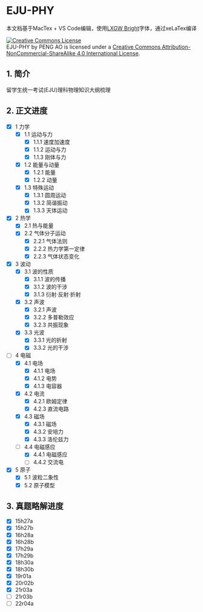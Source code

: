 # EJU-PHY

本文档基于MacTex + VS Code编辑，使用[LXGW Bright](https://github.com/lxgw/LxgwBright)字体，通过xeLaTex编译

<a rel="license" href="http://creativecommons.org/licenses/by-nc-sa/4.0/"><img alt="Creative Commons License" style="border-width:0" src="https://i.creativecommons.org/l/by-nc-sa/4.0/88x31.png" /></a><br /><span xmlns:dct="http://purl.org/dc/terms/" href="http://purl.org/dc/dcmitype/Text" property="dct:title" rel="dct:type">EJU-PHY</span> by <span xmlns:cc="http://creativecommons.org/ns#" property="cc:attributionName">PENG AO</span> is licensed under a <a rel="license" href="http://creativecommons.org/licenses/by-nc-sa/4.0/">Creative Commons Attribution-NonCommercial-ShareAlike 4.0 International License</a>.

## 1. 简介

留学生统一考试(EJU)理科物理知识大纲梳理

## 2. 正文进度

- [x] 1 力学
    - [x] 1.1 运动与力
        - [x] 1.1.1 速度加速度
        - [x] 1.1.2 运动与力
        - [x] 1.1.3 刚体与力
    - [x] 1.2 能量与动量
        - [x] 1.2.1 能量
        - [x] 1.2.2 动量
    - [x] 1.3 特殊运动
        - [x] 1.3.1 圆周运动
        - [x] 1.3.2 简谐振动
        - [x] 1.3.3 天体运动
- [x] 2 热学
    - [x] 2.1 热与能量
    - [x] 2.2 气体分子运动
        - [x] 2.2.1 气体法则
        - [x] 2.2.2 热力学第一定律
        - [x] 2.2.3 气体状态变化
- [x] 3 波动
    - [x] 3.1 波的性质
        - [x] 3.1.1 波的传播
        - [x] 3.1.2 波的干涉
        - [x] 3.1.3 衍射·反射·折射
    - [x] 3.2 声波
        - [x] 3.2.1 声波
        - [x] 3.2.2 多普勒效应
        - [x] 3.2.3 共振现象
    - [x] 3.3 光波
        - [x] 3.3.1 光的折射
        - [x] 3.3.2 光的干涉
- [ ] 4 电磁
    - [x] 4.1 电场
        - [x] 4.1.1 电场
        - [x] 4.1.2 电势
        - [x] 4.1.3 电容器
    - [x] 4.2 电流
        - [x] 4.2.1 欧姆定律
        - [x] 4.2.3 直流电路
    - [x] 4.3 磁场
        - [x] 4.3.1 磁场
        - [x] 4.3.2 安培力
        - [x] 4.3.3 洛伦兹力
    - [ ] 4.4 电磁感应
        - [x] 4.4.1 电磁感应
        - [ ] 4.4.2 交流电
- [x] 5 原子
    - [x] 5.1 波粒二象性
    - [x] 5.2 原子模型

## 3. 真题略解进度

- [x] 15h27a
- [x] 15h27b
- [x] 16h28a
- [x] 16h28b
- [x] 17h29a
- [x] 17h29b
- [x] 18h30a
- [x] 18h30b
- [x] 19r01a
- [x] 20r02b
- [x] 21r03a
- [ ] 21r03b
- [ ] 22r04a
